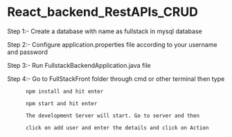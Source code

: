 # React_backend_RestAPIs_CRUD

Step 1:- Create a database with name as fullstack in mysql database

Step 2:- Configure application.properties file according to your username and password 

Step 3:- Run FullstackBackendApplication.java file

Step 4:- Go to FullStackFront folder through cmd or other terminal then type

          npm install and hit enter
          
          npm start and hit enter 
          
          The development Server will start. Go to server and then
          
          click on add user and enter the details and click on Action
